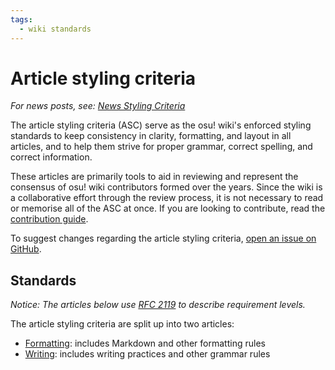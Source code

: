 ```yaml
---
tags:
  - wiki standards
---
```


# Article styling criteria

*For news posts, see: [News Styling Criteria](/wiki/News_styling_criteria)*

The article styling criteria (ASC) serve as the osu! wiki's enforced styling standards to keep consistency in clarity, formatting, and layout in all articles, and to help them strive for proper grammar, correct spelling, and correct information.

These articles are primarily tools to aid in reviewing and represent the consensus of osu! wiki contributors formed over the years. Since the wiki is a collaborative effort through the review process, it is not necessary to read or memorise all of the ASC at once. If you are looking to contribute, read the [contribution guide](/wiki/osu!_wiki/Contribution_guide).

To suggest changes regarding the article styling criteria, [open an issue on GitHub](https://github.com/ppy/osu-wiki/issues/new).

## Standards

*Notice: The articles below use [RFC 2119](https://tools.ietf.org/html/rfc2119) to describe requirement levels.*

The article styling criteria are split up into two articles:

- [Formatting](Formatting): includes Markdown and other formatting rules
- [Writing](Writing): includes writing practices and other grammar rules

